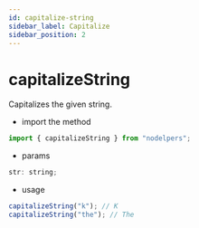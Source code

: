 ```yaml
---
id: capitalize-string
sidebar_label: Capitalize
sidebar_position: 2
---
```


# capitalizeString

Capitalizes the given string.

- import the method

```js
import { capitalizeString } from "nodelpers";
```

- params

```js
str: string;
```

- usage

```js
capitalizeString("k"); // K
capitalizeString("the"); // The
```
